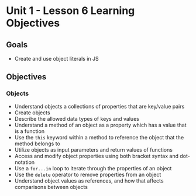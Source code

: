 # Unit 1 - Lesson 6 Learning Objectives

## Goals

- Create and use object literals in JS

## Objectives

### Objects

- Understand objects a collections of properties that are key/value pairs
- Create objects
- Describe the allowed data types of keys and values
- Understand a method of an object as a property which has a value that is a function
- Use the `this` keyword within a method to reference the object that the method belongs to
- Utilize objects as input parameters and return values of functions
- Access and modify object properties using both bracket syntax and dot-notation
- Use a `for...in` loop to iterate through the properties of an object
- Use the `delete` operator to remove properties from an object
- Understand object values as references, and how that affects comparisons between objects
